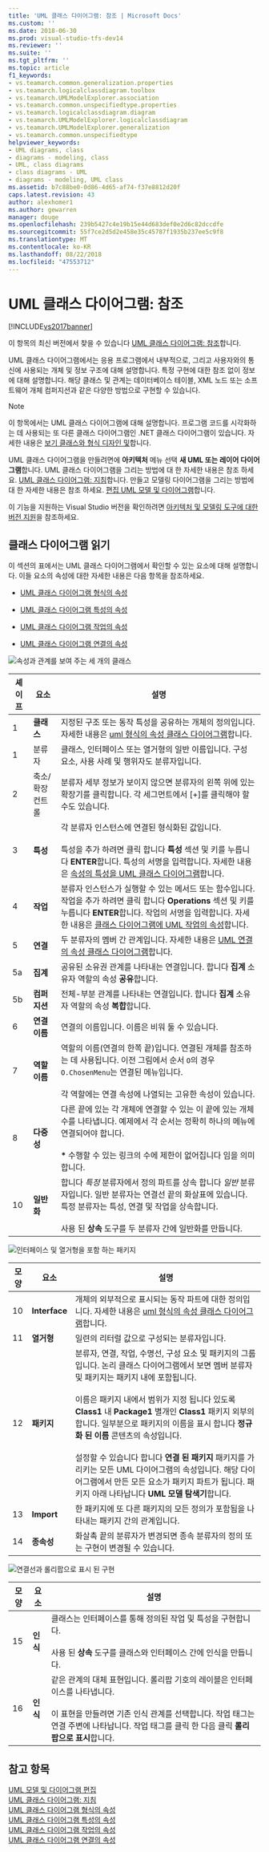```yaml
---
title: 'UML 클래스 다이어그램: 참조 | Microsoft Docs'
ms.custom: ''
ms.date: 2018-06-30
ms.prod: visual-studio-tfs-dev14
ms.reviewer: ''
ms.suite: ''
ms.tgt_pltfrm: ''
ms.topic: article
f1_keywords:
- vs.teamarch.common.generalization.properties
- vs.teamarch.logicalclassdiagram.toolbox
- vs.teamarch.UMLModelExplorer.association
- vs.teamarch.common.unspecifiedtype.properties
- vs.teamarch.logicalclassdiagram.diagram
- vs.teamarch.UMLModelExplorer.logicalclassdiagram
- vs.teamarch.UMLModelExplorer.generalization
- vs.teamarch.common.unspecifiedtype
helpviewer_keywords:
- UML diagrams, class
- diagrams - modeling, class
- UML, class diagrams
- class diagrams - UML
- diagrams - modeling, UML class
ms.assetid: b7c88be0-0d86-4d65-af74-f37e8812d20f
caps.latest.revision: 43
author: alexhomer1
ms.author: gewarren
manager: douge
ms.openlocfilehash: 239b5427c4e19b15e44d683def0e2d6c82dccdfe
ms.sourcegitcommit: 55f7ce2d5d2e458e35c45787f1935b237ee5c9f8
ms.translationtype: MT
ms.contentlocale: ko-KR
ms.lasthandoff: 08/22/2018
ms.locfileid: "47553712"
---
```

# <a name="uml-class-diagrams-reference"></a>UML 클래스 다이어그램: 참조
[!INCLUDE[vs2017banner](../includes/vs2017banner.md)]

이 항목의 최신 버전에서 찾을 수 있습니다 [UML 클래스 다이어그램: 참조](https://docs.microsoft.com/visualstudio/modeling/uml-class-diagrams-reference)합니다.  
  
UML 클래스 다이어그램에서는 응용 프로그램에서 내부적으로, 그리고 사용자와의 통신에 사용되는 개체 및 정보 구조에 대해 설명합니다. 특정 구현에 대한 참조 없이 정보에 대해 설명합니다. 해당 클래스 및 관계는 데이터베이스 테이블, XML 노드 또는 소프트웨어 개체 컴퍼지션과 같은 다양한 방법으로 구현할 수 있습니다.  
  
> [!NOTE]
>  이 항목에서는 UML 클래스 다이어그램에 대해 설명합니다. 프로그램 코드를 시각화하는 데 사용되는 또 다른 클래스 다이어그램인 .NET 클래스 다이어그램이 있습니다. 자세한 내용은 [보기 클래스와 형식 디자인 및](http://go.microsoft.com/fwlink/?LinkId=142231)합니다.  
  
 UML 클래스 다이어그램을 만들려면에 **아키텍처** 메뉴 선택 **새 UML 또는 레이어 다이어그램**합니다. UML 클래스 다이어그램을 그리는 방법에 대 한 자세한 내용은 참조 하세요. [UML 클래스 다이어그램: 지침](../modeling/uml-class-diagrams-guidelines.md)합니다. 만들고 모델링 다이어그램을 그리는 방법에 대 한 자세한 내용은 참조 하세요. [편집 UML 모델 및 다이어그램](../modeling/edit-uml-models-and-diagrams.md)합니다.  
  
 이 기능을 지원하는 Visual Studio 버전을 확인하려면 [아키텍처 및 모델링 도구에 대한 버전 지원](../modeling/what-s-new-for-design-in-visual-studio.md#VersionSupport)을 참조하세요.  
  
## <a name="reading-class-diagrams"></a>클래스 다이어그램 읽기  
 이 섹션의 표에서는 UML 클래스 다이어그램에서 확인할 수 있는 요소에 대해 설명합니다. 이들 요소의 속성에 대한 자세한 내용은 다음 항목을 참조하세요.  
  
-   [UML 클래스 다이어그램 형식의 속성](../modeling/properties-of-types-on-uml-class-diagrams.md)  
  
-   [UML 클래스 다이어그램 특성의 속성](../modeling/properties-of-attributes-on-uml-class-diagrams.md)  
  
-   [UML 클래스 다이어그램 작업의 속성](../modeling/properties-of-operations-on-uml-class-diagrams.md)  
  
-   [UML 클래스 다이어그램 연결의 속성](../modeling/properties-of-associations-on-uml-class-diagrams.md)  
  
 ![속성과 관계를 보여 주는 세 개의 클래스](../modeling/media/uml-classovreading.png "UML_ClassOvReading")  
  
|**셰이프**|**요소**|**설명**|  
|---------------|-----------------|---------------------|  
|1|**클래스**|지정된 구조 또는 동작 특성을 공유하는 개체의 정의입니다. 자세한 내용은 [uml 형식의 속성 클래스 다이어그램](../modeling/properties-of-types-on-uml-class-diagrams.md)합니다.|  
|1|분류자|클래스, 인터페이스 또는 열거형의 일반 이름입니다. 구성 요소, 사용 사례 및 행위자도 분류자입니다.|  
|2|축소/확장 컨트롤|분류자 세부 정보가 보이지 않으면 분류자의 왼쪽 위에 있는 확장기를 클릭합니다. 각 세그먼트에서 [+]를 클릭해야 할 수도 있습니다.|  
|3|**특성**|각 분류자 인스턴스에 연결된 형식화된 값입니다.<br /><br /> 특성을 추가 하려면 클릭 합니다 **특성** 섹션 및 키를 누릅니다 **ENTER**합니다. 특성의 서명을 입력합니다. 자세한 내용은 [속성의 특성을 UML 클래스 다이어그램](../modeling/properties-of-attributes-on-uml-class-diagrams.md)합니다.|  
|4|**작업**|분류자 인스턴스가 실행할 수 있는 메서드 또는 함수입니다. 작업을 추가 하려면 클릭 합니다 **Operations** 섹션 및 키를 누릅니다 **ENTER**합니다. 작업의 서명을 입력합니다. 자세한 내용은 [클래스 다이어그램에 UML 작업의 속성](../modeling/properties-of-operations-on-uml-class-diagrams.md)합니다.|  
|5|**연결**|두 분류자의 멤버 간 관계입니다. 자세한 내용은 [UML 연결의 속성 클래스 다이어그램](../modeling/properties-of-associations-on-uml-class-diagrams.md)합니다.|  
|5a|**집계**|공유된 소유권 관계를 나타내는 연결입니다. 합니다 **집계** 소유자 역할의 속성 **공유**합니다.|  
|5b|**컴퍼지션**|전체-부분 관계를 나타내는 연결입니다. 합니다 **집계** 소유자 역할의 속성 **복합**합니다.|  
|6|**연결 이름**|연결의 이름입니다. 이름은 비워 둘 수 있습니다.|  
|7|**역할 이름**|역할의 이름(연결의 한쪽 끝)입니다. 연결된 개체를 참조하는 데 사용됩니다. 이전 그림에서 순서 `O`의 경우 `O.ChosenMenu`는 연결된 메뉴입니다.<br /><br /> 각 역할에는 연결 속성에 나열되는 고유한 속성이 있습니다.|  
|8|**다중성**|다른 끝에 있는 각 개체에 연결할 수 있는 이 끝에 있는 개체 수를 나타냅니다. 예제에서 각 순서는 정확히 하나의 메뉴에 연결되어야 합니다.<br /><br /> **\*** 수행할 수 있는 링크의 수에 제한이 없어집니다 임을 의미 합니다.|  
|10|**일반화**|합니다 *특정* 분류자에서 정의 파트를 상속 합니다 *일반* 분류자입니다. 일반 분류자는 연결선 끝의 화살표에 있습니다. 특정 분류자는 특성, 연결 및 작업을 상속합니다.<br /><br /> 사용 된 **상속** 도구를 두 분류자 간에 일반화를 만듭니다.|  
  
 ![인터페이스 및 열거형을 포함 하는 패키지](../modeling/media/uml-classovpackage.png "UML_ClassOvPackage")  
  
|모양|요소|설명|  
|-----------|-------------|-----------------|  
|10|**Interface**|개체의 외부적으로 표시되는 동작 파트에 대한 정의입니다. 자세한 내용은 [uml 형식의 속성 클래스 다이어그램](../modeling/properties-of-types-on-uml-class-diagrams.md)합니다.|  
|11|**열거형**|일련의 리터럴 값으로 구성되는 분류자입니다.|  
|12|**패키지**|분류자, 연결, 작업, 수명선, 구성 요소 및 패키지의 그룹입니다. 논리 클래스 다이어그램에서 보면 멤버 분류자 및 패키지는 패키지 내에 포함됩니다.<br /><br /> 이름은 패키지 내에서 범위가 지정 됩니다 있도록 **Class1** 내 **Package1** 별개인 **Class1** 패키지 외부의 합니다. 일부분으로 패키지의 이름을 표시 합니다 **정규화 된 이름** 콘텐츠의 속성입니다.<br /><br /> 설정할 수 있습니다 합니다 **연결 된 패키지** 패키지를 가리키는 모든 UML 다이어그램의 속성입니다. 해당 다이어그램에서 만든 모든 요소가 패키지 파트가 됩니다. 패키지 아래 나타납니다 **UML 모델 탐색기**합니다.|  
|13|**Import**|한 패키지에 또 다른 패키지의 모든 정의가 포함됨을 나타내는 패키지 간의 관계입니다.|  
|14|**종속성**|화살촉 끝의 분류자가 변경되면 종속 분류자의 정의 또는 구현이 변경될 수 있습니다.|  
  
 ![연결선과 롤리팝으로 표시 된 구현](../modeling/media/uml-classovrealize.png "UML_ClassOvRealize")  
  
|모양|**요소**|설명|  
|-----------|-----------------|-----------------|  
|15|**인식**|클래스는 인터페이스를 통해 정의된 작업 및 특성을 구현합니다.<br /><br /> 사용 된 **상속** 도구를 클래스와 인터페이스 간에 인식을 만듭니다.|  
|16|**인식**|같은 관계의 대체 표현입니다. 롤리팝 기호의 레이블은 인터페이스를 나타냅니다.<br /><br /> 이 표현을 만들려면 기존 인식 관계를 선택합니다. 작업 태그는 연결 주변에 나타납니다. 작업 태그를 클릭 한 다음 클릭 **롤리팝으로 표시**합니다.|  
  
## <a name="see-also"></a>참고 항목  
 [UML 모델 및 다이어그램 편집](../modeling/edit-uml-models-and-diagrams.md)   
 [UML 클래스 다이어그램: 지침](../modeling/uml-class-diagrams-guidelines.md)   
 [UML 클래스 다이어그램 형식의 속성](../modeling/properties-of-types-on-uml-class-diagrams.md)   
 [UML 클래스 다이어그램 특성의 속성](../modeling/properties-of-attributes-on-uml-class-diagrams.md)   
 [UML 클래스 다이어그램 작업의 속성](../modeling/properties-of-operations-on-uml-class-diagrams.md)   
 [UML 클래스 다이어그램 연결의 속성](../modeling/properties-of-associations-on-uml-class-diagrams.md)



